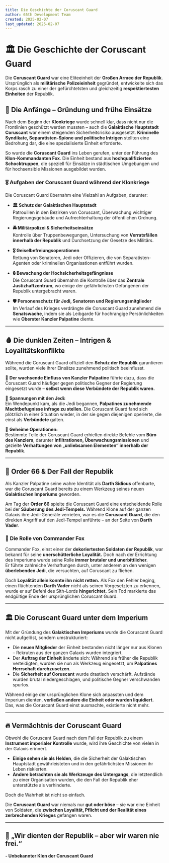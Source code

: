 ```yaml
---
title: Die Geschichte der Coruscant Guard
author: 65th Development Team
created: 2025-02-07
last_updated: 2025-02-07
---
```


# 🏛 Die Geschichte der Coruscant Guard

Die **Coruscant Guard** war eine Eliteeinheit der **Großen Armee der Republik**. Ursprünglich als **militärische Polizeieinheit** gegründet, entwickelte sich das Korps rasch zu einer der gefürchtetsten und gleichzeitig **respektiertesten Einheiten** der Republik. 

## 📜 **Die Anfänge – Gründung und frühe Einsätze**
Nach dem Beginn der **Klonkriege** wurde schnell klar, dass nicht nur die Frontlinien geschützt werden mussten – auch die **Galaktische Hauptstadt Coruscant** war einem steigenden Sicherheitsrisiko ausgesetzt. **Kriminelle Syndikate, Separatisten-Spione und politische Intrigen** stellten eine Bedrohung dar, die eine spezialisierte Einheit erforderte.

So wurde die **Coruscant Guard** ins Leben gerufen, unter der Führung des **Klon-Kommandanten Fox**. Die Einheit bestand aus **hochqualifizierten Schocktruppen**, die speziell für Einsätze in städtischen Umgebungen und für hochsensible Missionen ausgebildet wurden.

### 🎖 **Aufgaben der Coruscant Guard während der Klonkriege**
Die Coruscant Guard übernahm eine Vielzahl an Aufgaben, darunter:

- **🏛 Schutz der Galaktischen Hauptstadt**  
  Patrouillen in den Bezirken von Coruscant, Überwachung wichtiger Regierungsgebäude und Aufrechterhaltung der öffentlichen Ordnung.

- **🚔 Militärpolizei & Sicherheitseinsätze**  
  Kontrolle über Truppenbewegungen, Untersuchung von **Verratsfällen innerhalb der Republik** und Durchsetzung der Gesetze des Militärs.

- **🎖 Geiselbefreiungsoperationen**  
  Rettung von Senatoren, Jedi oder Offizieren, die von Separatisten-Agenten oder kriminellen Organisationen entführt wurden.

- **🔒 Bewachung der Hochsicherheitsgefängnisse**  
  Die Coruscant Guard übernahm die Kontrolle über das **Zentrale Justizhaftzentrum**, wo einige der gefährlichsten Gefangenen der Republik untergebracht waren.

- **🛡 Personenschutz für Jedi, Senatoren und Regierungsmitglieder**  
  Im Verlauf des Krieges verdrängte die Coruscant Guard zunehmend die **Senatswache**, indem sie als Leibgarde für hochrangige Persönlichkeiten wie **Oberster Kanzler Palpatine** diente.

---

## 🩸 **Die dunklen Zeiten – Intrigen & Loyalitätskonflikte**
Während die Coruscant Guard offiziell den **Schutz der Republik** garantieren sollte, wurden viele ihrer Einsätze zunehmend politisch beeinflusst. 

🔻 **Der wachsende Einfluss von Kanzler Palpatine** führte dazu, dass die Coruscant Guard häufiger gegen politische Gegner der Regierung eingesetzt wurde – **selbst wenn diese Verbündete der Republik waren.**  

🔻 **Spannungen mit den Jedi:**  
Ein Wendepunkt kam, als die Jedi begannen, **Palpatines zunehmende Machtbefugnisse infrage zu stellen.** Die Coruscant Guard fand sich plötzlich in einer Situation wieder, in der sie gegen diejenigen operierte, die einst als **Verbündete** galten.

🔻 **Geheime Operationen:**  
Bestimmte Teile der Coruscant Guard erhielten direkte Befehle vom **Büro des Kanzlers**, darunter **Infiltrationen, Überwachungsmissionen** und gezielte **Verhaftungen von „unliebsamen Elementen“ innerhalb der Republik**.

---

## 🛑 **Order 66 & Der Fall der Republik**
Als Kanzler Palpatine seine wahre Identität als **Darth Sidious** offenbarte, war die Coruscant Guard bereits zu einem Werkzeug seines neuen **Galaktischen Imperiums** geworden.

Am Tag der **Order 66** spielte die Coruscant Guard eine entscheidende Rolle bei der **Säuberung des Jedi-Tempels.** Während Klone auf der ganzen Galaxis ihre Jedi-Generäle verrieten, war es die **Coruscant Guard**, die den direkten Angriff auf den Jedi-Tempel anführte – an der Seite von **Darth Vader**.

### 🚨 **Die Rolle von Commander Fox**
Commander Fox, einst einer der **dekoriertesten Soldaten der Republik**, war bekannt für seine **unerschütterliche Loyalität.** Doch nach der Errichtung des Imperiums wurde seine Rolle **immer brutaler und unerbittlicher.**  
Er führte zahlreiche Verhaftungen durch, unter anderem an den wenigen **überlebenden Jedi**, die versuchten, auf Coruscant zu fliehen.

Doch **Loyalität allein konnte ihn nicht retten.** Als Fox den Fehler beging, einen flüchtenden **Darth Vader** nicht als seinen Vorgesetzten zu erkennen, wurde er auf Befehl des Sith-Lords **hingerichtet.** Sein Tod markierte das endgültige Ende der ursprünglichen Coruscant Guard.

---

## 🏛 **Die Coruscant Guard unter dem Imperium**
Mit der Gründung des **Galaktischen Imperiums** wurde die Coruscant Guard nicht aufgelöst, sondern umstrukturiert:

- Die **neuen Mitglieder** der Einheit bestanden nicht länger nur aus Klonen – Rekruten aus der ganzen Galaxis wurden integriert.
- Der **Auftrag der Einheit** änderte sich: Während sie früher die Republik verteidigten, wurden sie nun als Werkzeug eingesetzt, um **Palpatines Herrschaft durchzusetzen**.
- Die **Sicherheit auf Coruscant** wurde drastisch verschärft. Aufstände wurden brutal niedergeschlagen, und politische Gegner verschwanden spurlos.

Während einige der ursprünglichen Klone sich anpassten und dem Imperium dienten, **verließen andere die Einheit oder wurden liquidiert.** Das, was die Coruscant Guard einst ausmachte, existierte nicht mehr.

---

## 🔥 **Vermächtnis der Coruscant Guard**
Obwohl die Coruscant Guard nach dem Fall der Republik zu einem **Instrument imperialer Kontrolle** wurde, wird ihre Geschichte von vielen in der Galaxis erinnert.

- **Einige sehen sie als Helden**, die die Sicherheit der Galaktischen Hauptstadt gewährleisteten und in den gefährlichsten Missionen ihr Leben riskierten.
- **Andere betrachten sie als Werkzeuge des Untergangs**, die letztendlich zu einer Organisation wurden, die den Fall der Republik eher unterstützte als verhinderte.

Doch die Wahrheit ist nicht so einfach.

Die **Coruscant Guard** war niemals nur **gut oder böse** – sie war eine Einheit von Soldaten, die **zwischen Loyalität, Pflicht und der Realität eines zerbrechenden Krieges** gefangen waren.

---

## 📜 **„Wir dienten der Republik – aber wir waren nie frei.“**
**- Unbekannter Klon der Coruscant Guard**
